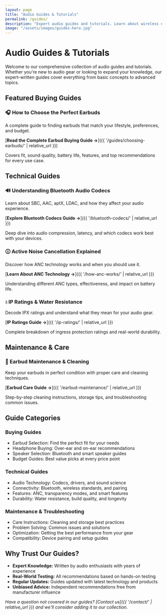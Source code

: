 ```yaml
---
layout: page
title: "Audio Guides & Tutorials"
permalink: /guides/
description: "Expert audio guides and tutorials. Learn about wireless earbuds, Bluetooth technology, audio codecs, and how to choose the perfect audio gear."
image: "/assets/images/guides-hero.jpg"
---
```


# Audio Guides & Tutorials

Welcome to our comprehensive collection of audio guides and tutorials. Whether you're new to audio gear or looking to expand your knowledge, our expert-written guides cover everything from basic concepts to advanced topics.

## Featured Buying Guides

### 🎧 How to Choose the Perfect Earbuds

A complete guide to finding earbuds that match your lifestyle, preferences, and budget.

[**Read the Complete Earbud Buying Guide →**]({{ '/guides/choosing-earbuds/' | relative_url }})

Covers fit, sound quality, battery life, features, and top recommendations for every use case.

## Technical Guides

### 🔊 Understanding Bluetooth Audio Codecs

Learn about SBC, AAC, aptX, LDAC, and how they affect your audio experience.

[**Explore Bluetooth Codecs Guide →**]({{ '/bluetooth-codecs/' | relative_url }})

Deep dive into audio compression, latency, and which codecs work best with your devices.

### 🕧 Active Noise Cancellation Explained

Discover how ANC technology works and when you should use it.

[**Learn About ANC Technology →**]({{ '/how-anc-works/' | relative_url }})

Understanding different ANC types, effectiveness, and impact on battery life.

### 💧 IP Ratings & Water Resistance

Decode IPX ratings and understand what they mean for your audio gear.

[**IP Ratings Guide →**]({{ '/ip-ratings/' | relative_url }})

Complete breakdown of ingress protection ratings and real-world durability.

## Maintenance & Care

### 🧵 Earbud Maintenance & Cleaning

Keep your earbuds in perfect condition with proper care and cleaning techniques.

[**Earbud Care Guide →**]({{ '/earbud-maintenance/' | relative_url }})

Step-by-step cleaning instructions, storage tips, and troubleshooting common issues.

## Guide Categories

### Buying Guides
- Earbud Selection: Find the perfect fit for your needs
- Headphone Buying: Over-ear and on-ear recommendations
- Speaker Selection: Bluetooth and smart speaker guides
- Budget Guides: Best value picks at every price point

### Technical Guides
- Audio Technology: Codecs, drivers, and sound science
- Connectivity: Bluetooth, wireless standards, and pairing
- Features: ANC, transparency modes, and smart features
- Durability: Water resistance, build quality, and longevity

### Maintenance & Troubleshooting
- Care Instructions: Cleaning and storage best practices
- Problem Solving: Common issues and solutions
- Optimization: Getting the best performance from your gear
- Compatibility: Device pairing and setup guides

## Why Trust Our Guides?

- **Expert Knowledge:** Written by audio enthusiasts with years of experience
- **Real-World Testing:** All recommendations based on hands-on testing
- **Regular Updates:** Guides updated with latest technology and products
- **Unbiased Advice:** Independent recommendations free from manufacturer influence

*Have a question not covered in our guides? [Contact us]({{ '/contact/' | relative_url }}) and we'll consider adding it to our collection.*
